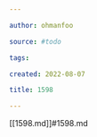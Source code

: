 ```yaml
---

author: ohmanfoo

source: #todo

tags: 

created: 2022-08-07

title: 1598

---
```

[[1598.md]]#1598.md